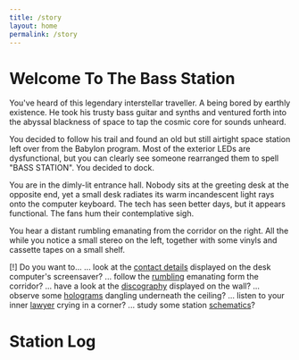 ```yaml
---
title: /story
layout: home
permalink: /story
---
```

# Welcome To The Bass Station

You've heard of this legendary interstellar traveller. A being bored by earthly existence. He took his trusty bass guitar and synths and ventured forth into the abyssal blackness of space to tap the cosmic core for sounds unheard.

You decided to follow his trail and found an old but still airtight space station left over from the Babylon program. Most of the exterior LEDs are dysfunctional, but you can clearly see someone rearranged them to spell "BASS STATION". You decided to dock.

You are in the dimly-lit entrance hall. Nobody sits at the greeting desk at the opposite end, yet a small desk radiates its warm incandescent light rays onto the computer keyboard. The tech has seen better days, but it appears functional. The fans hum their contemplative sigh.

You hear a distant rumbling emanating from the corridor on the right. All the while you notice a small stereo on the left, together with some vinyls and cassette tapes on a small shelf.

<span class="alarm">[!] Do you want to...</span>
... look at the [contact details](/contact) displayed on the desk computer's screensaver?
... follow the [rumbling](/live) emanating form the corridor?
... have a look at the [discography](/discography) displayed on the wall?
... observe some [holograms](/pics) dangling underneath the ceiling?
... listen to your inner [lawyer](/legal-notice) crying in a corner?
... study some station [schematics](/licenses)?


# Station Log